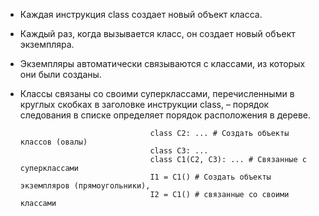  - Каждая инструкция class создает новый объект класса.
 - Каждый раз, когда вызывается класс, он создает новый объект экземпляра.
 - Экземпляры автоматически связываются с классами, из которых они были созданы.
 - Классы связаны со своими суперклассами, перечисленными в круглых скобках в заголовке инструкции class, – порядок следования в списке определяет порядок расположения в дереве.

                                    class C2: ... # Создать объекты классов (овалы)
                                    class C3: ...
                                    class C1(C2, C3): ... # Связанные с суперклассами
                                    I1 = C1() # Создать объекты экземпляров (прямоугольники),
                                    I2 = C1() # связанные со своими классами